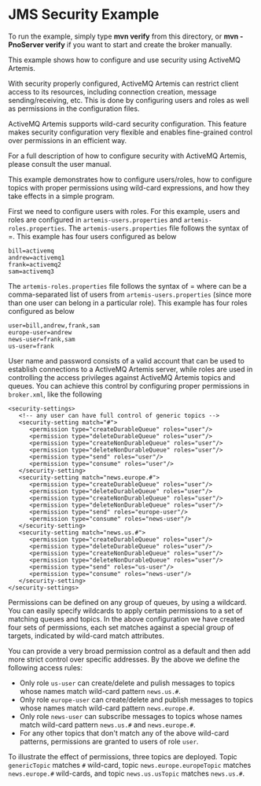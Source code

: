 # JMS Security Example

To run the example, simply type **mvn verify** from this directory, or **mvn -PnoServer verify** if you want to start and create the broker manually.

This example shows how to configure and use security using ActiveMQ Artemis.

With security properly configured, ActiveMQ Artemis can restrict client access to its resources, including connection creation, message sending/receiving, etc. This is done by configuring users and roles as well as permissions in the configuration files.

ActiveMQ Artemis supports wild-card security configuration. This feature makes security configuration very flexible and enables fine-grained control over permissions in an efficient way.

For a full description of how to configure security with ActiveMQ Artemis, please consult the user manual.

This example demonstrates how to configure users/roles, how to configure topics with proper permissions using wild-card expressions, and how they take effects in a simple program.

First we need to configure users with roles. For this example, users and roles are configured in `artemis-users.properties` and `artemis-roles.properties`. The `artemis-users.properties` file follows the syntax of <user>=<password>. This example has four users configured as below

    bill=activemq
    andrew=activemq1
    frank=activemq2
    sam=activemq3

The `artemis-roles.properties` file follows the syntax of <role>=<users> where <users> can be a comma-separated list of users from `artemis-users.properties` (since more than one user can belong in a particular role). This example has four roles configured as below

    user=bill,andrew,frank,sam
    europe-user=andrew
    news-user=frank,sam
    us-user=frank

User name and password consists of a valid account that can be used to establish connections to a ActiveMQ Artemis server, while roles are used in controlling the access privileges against ActiveMQ Artemis topics and queues. You can achieve this control by configuring proper permissions in `broker.xml`, like the following

    <security-settings>
       <!-- any user can have full control of generic topics -->
       <security-setting match="#">
          <permission type="createDurableQueue" roles="user"/>
          <permission type="deleteDurableQueue" roles="user"/>
          <permission type="createNonDurableQueue" roles="user"/>
          <permission type="deleteNonDurableQueue" roles="user"/>
          <permission type="send" roles="user"/>
          <permission type="consume" roles="user"/>
       </security-setting>
       <security-setting match="news.europe.#">
          <permission type="createDurableQueue" roles="user"/>
          <permission type="deleteDurableQueue" roles="user"/>
          <permission type="createNonDurableQueue" roles="user"/>
          <permission type="deleteNonDurableQueue" roles="user"/>
          <permission type="send" roles="europe-user"/>
          <permission type="consume" roles="news-user"/>
       </security-setting>
       <security-setting match="news.us.#">
          <permission type="createDurableQueue" roles="user"/>
          <permission type="deleteDurableQueue" roles="user"/>
          <permission type="createNonDurableQueue" roles="user"/>
          <permission type="deleteNonDurableQueue" roles="user"/>
          <permission type="send" roles="us-user"/>
          <permission type="consume" roles="news-user"/>
       </security-setting>
    </security-settings>

Permissions can be defined on any group of queues, by using a wildcard. You can easily specify wildcards to apply certain permissions to a set of matching queues and topics. In the above configuration we have created four sets of permissions, each set matches against a special group of targets, indicated by wild-card match attributes.

You can provide a very broad permission control as a default and then add more strict control over specific addresses. By the above we define the following access rules:

*   Only role `us-user` can create/delete and pulish messages to topics whose names match wild-card pattern `news.us.#`.
*   Only role `europe-user` can create/delete and publish messages to topics whose names match wild-card pattern `news.europe.#`.
*   Only role `news-user` can subscribe messages to topics whose names match wild-card pattern `news.us.#` and `news.europe.#`.
*   For any other topics that don't match any of the above wild-card patterns, permissions are granted to users of role `user`.

To illustrate the effect of permissions, three topics are deployed. Topic `genericTopic` matches `#` wild-card, topic `news.europe.europeTopic` matches `news.europe.#` wild-cards, and topic `news.us.usTopic` matches `news.us.#`.
